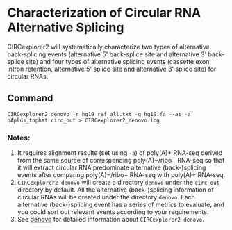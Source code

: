# Characterization of Circular RNA Alternative Splicing

CIRCexplorer2 will systematically characterize two types of alternative back-splicing events (alternative 5' back-splice site and alternative 3' back-splice site) and four types of alternative splicing events (cassette exon, intron retention, alternative 5' splice site and alternative 3' splice site) for circular RNAs.

## Command

```
CIRCexplorer2 denovo -r hg19_ref_all.txt -g hg19.fa --as -a pAplus_tophat circ_out > CIRCexplorer2_denovo.log
```

### Notes:
1. It requires alignment results (set using `-a`) of poly(A)+ RNA-seq derived from the same source of corresponding poly(A)−/ribo− RNA-seq so that it will extract circular RNA predominate alternative (back-)splicing events after comparing poly(A)−/ribo− RNA-seq with poly(A)+ RNA-seq.
2. `CIRCexplorer2 denovo` will create a directory `denovo` under the `circ_out` directory by default. All the alternative (back-)splicing information of circular RNAs will be created under the directory `denovo`. Each alternative (back-)splicing event has a series of metrics to evaluate, and you could sort out relevant events according to your requirements.
3. See [denovo](../modules/denovo.md) for detailed information about `CIRCexplorer2 denovo`.

